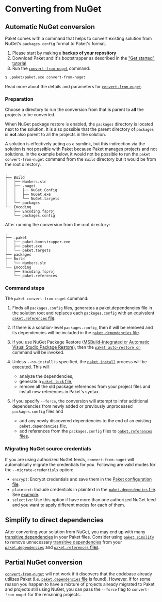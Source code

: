 # Converting from NuGet

## Automatic NuGet conversion

Paket comes with a command that helps to convert existing solution from NuGet's
`packages.config` format to Paket's format.

1. Please start by making a **backup of your repository**
1. Download Paket and it's bootstrapper as described in the
   ["Get started" tutorial](get-started.html)
1. Run the [`convert-from-nuget`](paket-convert-from-nuget.html) command:

```sh
$ .paket/paket.exe convert-from-nuget
```

Read more about the details and parameters for
[`convert-from-nuget`](paket-convert-from-nuget.html).

### Preparation

Choose a directory to run the conversion from that is parent to **all** the
projects to be converted.

When NuGet package restore is enabled, the `packages` directory is located next
to the solution. It is also possible that the parent directory of `packages` is
**not** also parent to all the projects in the solution.

A solution is effectively acting as a symlink, but this indirection via the
solution is not possible with Paket because Paket manages projects and not
solutions. In the example below, it would not be possible to run the
`paket convert-from-nuget` command from the `Build` directory but it would be
from the root directory.

```text
.
├── Build
│   ├── Numbers.sln
│   ├── .nuget
│   │   ├── NuGet.Config
│   │   ├── NuGet.exe
│   │   └── NuGet.targets
│   └── packages
└── Encoding
    ├── Encoding.fsproj
    └── packages.config
```

After running the conversion from the root directory:

```text
.
├── .paket
│   ├── paket.bootstrapper.exe
│   ├── paket.exe
│   └── paket.targets
├── packages
├── Build
│   └── Numbers.sln
└── Encoding
    ├── Encoding.fsproj
    └── paket.references
```

### Command steps

The `paket convert-from-nuget` command:

1. Finds all `packages.config` files, generates a paket.dependencies file in the
   solution root and replaces each `packages.config` with an equivalent
   [`paket.references` file](references-files.html).
1. If there is a solution-level `packages.config`, then it will be removed and
   its dependencies will be included in the
   [`paket.dependencies` file](dependencies-file.html).
1. If you use NuGet Package Restore
   ([MSBuild-Integrated or Automatic Visual Studio Package Restore](http://docs.nuget.org/docs/workflows/migrating-to-automatic-package-restore)),
   then the [`paket auto-restore on`](paket-auto-restore.html) command will be
   invoked.
1. Unless `--no-install` is specified, the
   [`paket install`](paket-install.html) process will be executed. This will

   * analyze the dependencies,
   * generate a [`paket.lock` file](lock-file.html),
   * remove all the old package references from your project files and install
     new references in Paket's syntax.

1. If you specify `--force`, the conversion will attempt to infer additional
   dependencies from newly added or previously unprocessed `packages.config`
   files and

   * add any newly discovered dependencies to the end of an existing
     [`paket.dependencies` file](dependencies-file.html),
   * add references from the `packages.config` files to
     [`paket.references` files](references-files.html).

### Migrating NuGet source credentials

If you are using authorized NuGet feeds, `convert-from-nuget` will automatically
migrate the credentials for you. Following are valid modes for the
`--migrate-credentials` option:

* `encrypt`: Encrypt credentials and save them in the
  [Paket configuration file](paket-config.html).
* `plaintext`: Include credentials in plaintext in the
  [`paket.dependencies` file](dependencies-file.html).
  See [example](nuget-dependencies.html#plaintext-credentials).
* `selective`: Use this option if have more than one authorized NuGet
  feed and you want to apply different modes for each of them.

## Simplify to direct dependencies

After converting your solution from NuGet, you may end up with many
[transitive dependencies](faq.html#transitive) in your Paket files. Consider
using [`paket simplify`](paket-simplify.html) to remove unnecessary
[transitive dependencies](faq.html#transitive) from your
[`paket.dependencies`](dependencies-file.html) and
[`paket.references` files](references-files.html).

## Partial NuGet conversion

[`convert-from-nuget`](paket-convert-from-nuget.html) will not work if it
discovers that the codebase already utilizes Paket (i.e.
[`paket.dependencies` file](dependencies-file.html) is found). However, if for
some reason you happen to have a mixture of projects already migrated to Paket
and projects still using NuGet, you can pass the `--force` flag to
`convert-from-nuget` for the remaining projects.
